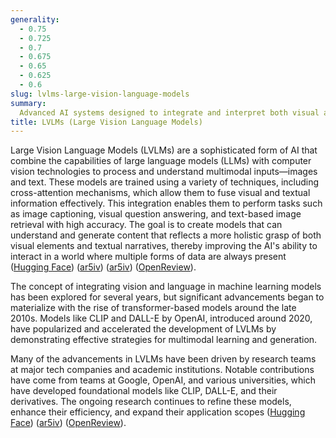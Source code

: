 ```yaml
---
generality:
  - 0.75
  - 0.725
  - 0.7
  - 0.675
  - 0.65
  - 0.625
  - 0.6
slug: lvlms-large-vision-language-models
summary:
  Advanced AI systems designed to integrate and interpret both visual and textual data, enabling more sophisticated understanding and generation based on both modalities.
title: LVLMs (Large Vision Language Models)
---
```


Large Vision Language Models (LVLMs) are a sophisticated form of AI that combine the capabilities of large language models (LLMs) with computer vision technologies to process and understand multimodal inputs—images and text. These models are trained using a variety of techniques, including cross-attention mechanisms, which allow them to fuse visual and textual information effectively. This integration enables them to perform tasks such as image captioning, visual question answering, and text-based image retrieval with high accuracy. The goal is to create models that can understand and generate content that reflects a more holistic grasp of both visual elements and textual narratives, thereby improving the AI's ability to interact in a world where multiple forms of data are always present​ ([Hugging Face](https://huggingface.co/blog/vision_language_pretraining))​​ ([ar5iv](https://ar5iv.org/abs/2402.04236))​​ ([ar5iv](https://ar5iv.org/abs/2305.11175))​​ ([OpenReview](https://openreview.net/forum?id=EA8dTp96GY))​.

The concept of integrating vision and language in machine learning models has been explored for several years, but significant advancements began to materialize with the rise of transformer-based models around the late 2010s. Models like CLIP and DALL-E by OpenAI, introduced around 2020, have popularized and accelerated the development of LVLMs by demonstrating effective strategies for multimodal learning and generation.

Many of the advancements in LVLMs have been driven by research teams at major tech companies and academic institutions. Notable contributions have come from teams at Google, OpenAI, and various universities, which have developed foundational models like CLIP, DALL-E, and their derivatives. The ongoing research continues to refine these models, enhance their efficiency, and expand their application scopes​ ([Hugging Face](https://huggingface.co/blog/vision_language_pretraining))​​ ([ar5iv](https://ar5iv.org/abs/2402.04236))​​ ([OpenReview](https://openreview.net/forum?id=EA8dTp96GY))​.
